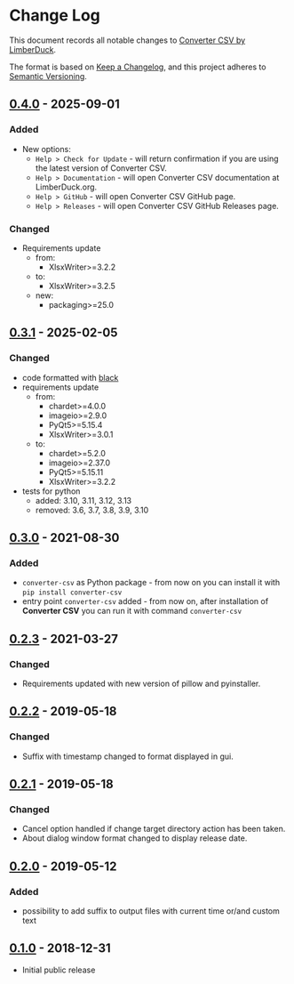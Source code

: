 # Change Log

This document records all notable changes to [Converter CSV by LimberDuck][1].

The format is based on [Keep a Changelog](https://keepachangelog.com/en/1.0.0/),
and this project adheres to [Semantic Versioning](https://semver.org/spec/v2.0.0.html).


## [0.4.0] - 2025-09-01

### Added

- New options:
  - `Help > Check for Update` - will return confirmation if you are using the latest version of Converter CSV.
  - `Help > Documentation` - will open Converter CSV documentation at LimberDuck.org.
  - `Help > GitHub` - will open Converter CSV GitHub page.
  - `Help > Releases` - will open Converter CSV GitHub Releases page.

### Changed

- Requirements update
  - from:
    - XlsxWriter>=3.2.2
  - to:
    - XlsxWriter>=3.2.5
  - new:
    - packaging>=25.0

## [0.3.1] - 2025-02-05

### Changed

- code formatted with [black](https://black.readthedocs.io)
- requirements update
  - from:
    - chardet>=4.0.0
    - imageio>=2.9.0
    - PyQt5>=5.15.4
    - XlsxWriter>=3.0.1
  - to:
    - chardet>=5.2.0
    - imageio>=2.37.0
    - PyQt5>=5.15.11
    - XlsxWriter>=3.2.2
- tests for python
  - added: 3.10, 3.11, 3.12, 3.13
  - removed: 3.6, 3.7, 3.8, 3.9, 3.10

## [0.3.0] - 2021-08-30

### Added

- `converter-csv` as Python package - from now on you can install it with `pip install converter-csv`
- entry point `converter-csv` added - from now on, after installation of **Converter CSV** you can run it with command `converter-csv`


## [0.2.3] - 2021-03-27

### Changed

- Requirements updated with new version of pillow and pyinstaller.

## [0.2.2] - 2019-05-18

### Changed

- Suffix with timestamp changed to format displayed in gui.

## [0.2.1] - 2019-05-18

### Changed

- Cancel option handled if change target directory action has been taken.
- About dialog window format changed to display release date.


## [0.2.0] - 2019-05-12

### Added

- possibility to add suffix to output files with current time or/and custom text

## [0.1.0] - 2018-12-31

- Initial public release

[0.4.0]: https://github.com/LimberDuck/converter-csv/compare/v0.3.1...v0.4.0
[0.3.1]: https://github.com/LimberDuck/converter-csv/compare/v0.3.0...v0.3.1
[0.3.0]: https://github.com/LimberDuck/converter-csv/compare/v0.2.3...v0.3.0
[0.2.3]: https://github.com/LimberDuck/converter-csv/compare/v0.2.2...v0.2.3
[0.2.2]: https://github.com/LimberDuck/converter-csv/compare/v0.2.1...v0.2.2
[0.2.1]: https://github.com/LimberDuck/converter-csv/compare/v0.2.0...v0.2.1
[0.2.0]: https://github.com/LimberDuck/converter-csv/compare/v0.1.0...v0.2.0
[0.1.0]: https://github.com/LimberDuck/converter-csv/releases/tag/v0.1.0

[1]: https://github.com/LimberDuck/converter-csv